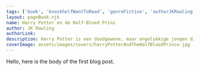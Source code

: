 ```yaml
---
tags: ['book', 'booskhelfWantToRead', 'genreFiction', 'authorJKRowling', 'bookshelfHarryPotter']
layout: pageBook.njk
name: Harry Potter en de Half-Bloed Prins
author: JK Rowling
authorLink: 
description: Harry Potter is een doodgewone, maar ongelukkige jongen die sinds de dood van zijn ouders bij zijn saaie en hardvochtige oom en tante woont, in de bezemkast onder de trap. Op een dag arriveert er een geheimzinnige brief voor hem. En daarna nog een, en nog een. De brieven veranderen Harry's hele leven, hij wordt gered door een woest figuur op een vliegende motorfiets en hij komt erachter wie zijn ouders werkelijk waren. Met een speciale trein die vertrekt van Perron 9¾ belandt hij op Zweinsteins Hogeschool voor Hekserij en Hocus Pocus, waar hij alles leert over bezemstelen, toverdranken en monsters. En uiteindelijk moet Harry het opnemen tegen zijn aartsvijand Voldemort, een levensgevaarlijke tovenaar.
coverImage: assets/images/covers/harryPotterAndTheHalfBloodPrince.jpg
---
```


Hello, here is the body of the first blog post.